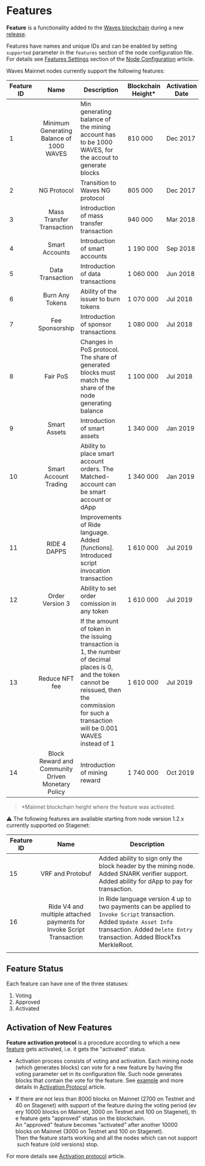 # Features

**Feature** is a functionality added to the [Waves blockchain](/en/blockchain/blockchain) during a new [release](https://github.com/wavesplatform/Waves/releases).

Features have names and unique IDs and can be enabled by setting `supported` parameter in the `features` section of the node configuration file. For details see [Features Settings](/en/waves-node/node-configuration#features-section) section of the [Node Configuration](/en/waves-node/node-configuration) article.

Waves Mainnet nodes currently support the following features:

| Feature ID |                        Name                       | Description                                                                                                                                                                                              | Blockchain Height* | Activation Date |
|------------|:-------------------------------------------------:|----------------------------------------------------------------------------------------------------------------------------------------------------------------------------------------------------------|-------------------|-----------------|
| 1          | Minimum Generating Balance of 1000 WAVES          | Min generating balance of the mining account has to be 1000 WAVES, for the accout to generate blocks                                                                                                     | 810 000           | Dec 2017        |
| 2          | NG Protocol                                       | Transition to Waves NG protocol                                                                                                                                                                          | 805 000           | Dec 2017        |
| 3          | Mass Transfer Transaction                         | Introduction of mass transfer transaction                                                                                                                                                                | 940 000           | Mar 2018        |
| 4          | Smart Accounts                                    | Introduction of smart accounts                                                                                                                                                                           | 1 190 000         | Sep 2018        |
| 5          | Data Transaction                                  | Introduction of data transactions                                                                                                                                                                        | 1 060 000         | Jun 2018        |
| 6          | Burn Any Tokens                                   | Ability of the issuer to burn tokens                                                                                                                                                                     | 1 070 000         | Jul 2018        |
| 7          | Fee Sponsorship                                   | Introduction of sponsor transactions                                                                                                                                                                     | 1 080 000         | Jul 2018        |
| 8          | Fair PoS                                          | Changes in PoS protocol. The share of generated blocks must match the share of the node generating balance                                                                                               | 1 100 000         | Jul 2018        |
| 9          | Smart Assets                                      | Introduction of smart assets                                                                                                                                                                             | 1 340 000         | Jan 2019        |
| 10         | Smart Account Trading                             | Ability to place smart account orders. The Matched-account can be smart account or dApp                                                                                                                  | 1 340 000         | Jan 2019        |
| 11         | RIDE 4 DAPPS                                      | Improvements of Ride language. Added [functions]. Introduced script invocation transaction                                                                                                               | 1 610 000         | Jul 2019        |
| 12         | Order Version 3                                   | Ability to set order comission in any token                                                                                                                                                              | 1 610 000         | Jul 2019        |
| 13         | Reduce NFT fee                                    | If the amount of token in the issuing transaction is 1, the number of decimal places is 0, and the token cannot be reissued, then the commission for such a transaction will be 0.001 WAVES instead of 1 | 1 610 000         | Jul 2019        |
| 14         | Block Reward and Community Driven Monetary Policy | Introduction of mining reward                                                                                                                                                                            | 1 740 000         | Oct 2019        |

>*Mainnet blockchain height where the feature was activated.

:warning: The following features are available starting from node version  1.2.x currently supported on Stagenet:

| Feature ID | Name | Description |
|------------|:-------------------------------------------------:|----------------------------------------------------------------------------------------------------------------------------------------------------------------------------------------------------------|
| 15 | VRF and Protobuf | Added ability to sign only the block header by the mining node. Added SNARK verifier support. Added ability for dApp to pay for transaction.
| 16 | Ride V4 and multiple attached payments for Invoke Script Transaction | In Ride language version 4 up to two payments can be applied to `Invoke Script` transaction. Added `Update Asset Info` transaction. Added `Delete Entry` transaction. Added BlockTxs MerkleRoot.
| | |

## Feature Status

Each feature can have one of the three statuses:

1. Voting
2. Approved
3. Activated

## Activation of New Features

**Feature activation protocol** is a procedure according to which a new [feature](/en/waves-node/features/feature) gets activated, i.e. it gets the "activated" status.

* Activation process consists of voting and activation. Each mining node (which generates blocks) can vote for a new feature by having the voting parameter set in its configuration file. Such node generates blocks that  contain the vote for the feature. See [example](/en/waves-node/activation-protocol#configuration-file-changes) and more details in [Activation Protocol](/en/waves-node/activation-protocol) article.

* If there are not less than 8000 blocks on Mainnet (2700 on Testnet and 40 on Stagenet) with support of the feature during the voting period (every 10000 blocks on Mainnet, 3000 on Testnet and 100 on Stagenet), the feature gets "approved" status on the blockchain.  An "approved" feature becomes "activated" after another 10000 blocks on Mainnet (3000 on Testnet and 100 on Stagenet). Then the feature starts working and all the nodes which can not support such feature (old versions) stop.

For more details see [Activation protocol](/en/waves-node/activation-protocol) article.
